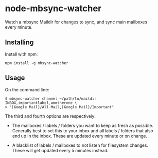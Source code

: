 # node-mbsync-watcher

Watch a mbsync Maildir for changes to sync, and sync main mailboxes every
minute.


## Installing

Install with npm:

    npm install -g mbsync-watcher


## Usage

On the command line:

    $ mbsync-watcher channel ~/path/to/maildir INBOX,importantlabel,anotherone \
    > "[Google Mail]/All Mail,[Google Mail]/Important"

The third and fourth options are respectively:

- The mailboxes / labels / folders you want to keep as fresh as possible.
Generally best to set this to your inbox and all labels / folders that also end
up in the inbox. These are updated every minute or on change.

- A blacklist of labels / mailboxes to not listen for filesystem changes. These
will get updated every 5 minutes instead.
